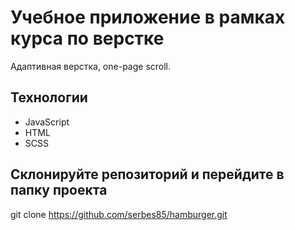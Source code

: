 # Учебное приложение в рамках курса по верстке

Адаптивная верстка, one-page scroll.

## Технологии

- JavaScript
- HTML
- SCSS

## Склонируйте репозиторий и перейдите в папку проекта

git clone https://github.com/serbes85/hamburger.git
